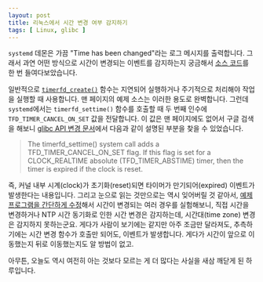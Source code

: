 ```yaml
---
layout: post
title: 리눅스에서 시간 변경 여부 감지하기
tags: [ Linux, glibc ]
---
```


`systemd` 데몬은 가끔 "Time has been changed"라는 로그 메시지를 출력합니다. 그래서 과연 어떤 방식으로 시간이 변경되는 이벤트를 감지하는지 궁금해서 [소스 코드](http://cgit.freedesktop.org/systemd/systemd/tree/src/core/manager.c#n1920)를 한 번 들여다보았습니다.

일반적으로 [`timerfd_create()`](http://man7.org/linux/man-pages/man2/timerfd_create.2.html) 함수는 지연되어 실행하거나 주기적으로 처리해야 작업을 실행할 때 사용합니다. 맨 페이지의 예제 소스는 이러한 용도로 완벽합니다. 그런데 `systemd`에서는 `timerfd_settime()` 함수를 호출할 때 두 번째 인수에 `TFD_TIMER_CANCEL_ON_SET` 값을 전달합니다. 이 값은 맨 페이지에도 없어서 구글 검색을 해보니 [glibc API 변경 문서](http://man7.org/tlpi/api_changes/#Linux-3.0)에서 다음과 같이 설명된 부분을 찾을 수 있었습니다.

> The timerfd_settime() system call adds a TFD_TIMER_CANCEL_ON_SET flag.
> If this flag is set for a CLOCK_REALTIME absolute (TFD_TIMER_ABSTIME) timer,
>  then the timer is expired if the clock is reset.

즉, 커널 내부 시계(clock)가 초기화(reset)되면 타이머가 만기되어(expired) 이벤트가 발생한다는 내용입니다. 그리고 눈으로 읽는 것만으로는 역시 잊어버릴 것 같아서, [예제 프로그램을 간단하게 수정](https://gist.github.com/lethean/446cea944b7441228298#file-timechange-c)해서 시간이 변경되는 여러 경우를 실험해보니, 직접 시간을 변경하거나 NTP 시간 동기화로 인한 시간 변경은 감지하는데, 시간대(time zone) 변경은 감지하지 못하는군요. 게다가 사람이 보기에는 같지만 아주 조금만 달라져도, 추측하기에는 시간 변경 함수가 호출만 되어도, 이벤트가 발생합니다. 게다가 시간이 앞으로 이동했는지 뒤로 이동했는지도 알 방법이 없고.

아무튼, 오늘도 역시 여전히 아는 것보다 모르는 게 더 많다는 사실을 새삼 깨닫게 된 하루입니다.

